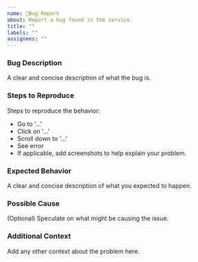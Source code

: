 ```yaml
---
name: 🐛Bug Report
about: Report a bug found in the service.
title: ""
labels: ""
assignees: ""
---
```


### Bug Description

A clear and concise description of what the bug is.

### Steps to Reproduce

Steps to reproduce the behavior:

- Go to '...'
- Click on '...'
- Scroll down to '...'
- See error
- If applicable, add screenshots to help explain your problem.

### Expected Behavior

A clear and concise description of what you expected to happen.

### Possible Cause

(Optional) Speculate on what might be causing the issue.

### Additional Context

Add any other context about the problem here.
